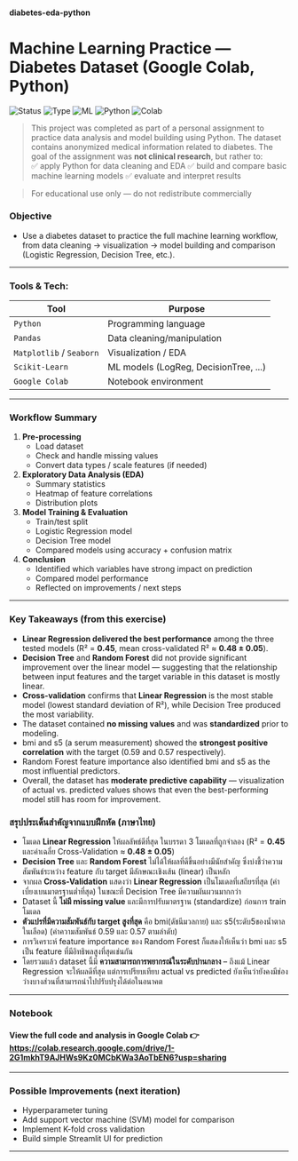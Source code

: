 #### diabetes-eda-python
# Machine Learning Practice — Diabetes Dataset (Google Colab, Python)
![Status](https://img.shields.io/badge/status-completed-brightgreen)
![Type](https://img.shields.io/badge/project-learning-blue)
![ML](https://img.shields.io/badge/topic-machine%20learning-lightgrey)
![Python](https://img.shields.io/badge/language-python-blue)
![Colab](https://img.shields.io/badge/notebook-colab-orange)

> This project was completed as part of a personal assignment to practice data analysis and model building using Python. The dataset contains anonymized medical information related to diabetes. The goal of the assignment was **not clinical research**, but rather to:  
> ✅ apply Python for data cleaning and EDA
> ✅ build and compare basic machine learning models
> ✅ evaluate and interpret results

> For educational use only — do not redistribute commercially
### Objective
- Use a diabetes dataset to practice the full machine learning workflow, from data cleaning → visualization → model building and comparison (Logistic Regression, Decision Tree, etc.).
---
### Tools & Tech:
| Tool              | Purpose                            |
|-------------------|-------------------------------------|
| `Python`            | Programming language                |
| `Pandas`            | Data cleaning/manipulation          |
| `Matplotlib` / `Seaborn` | Visualization / EDA              |
| `Scikit-Learn`      | ML models (LogReg, DecisionTree, ...) |
| `Google Colab`      | Notebook environment                |
---
### Workflow Summary
1. **Pre-processing**
   - Load dataset
   - Check and handle missing values
   - Convert data types / scale features (if needed)
2. **Exploratory Data Analysis (EDA)**
   - Summary statistics
   - Heatmap of feature correlations
   - Distribution plots
3. **Model Training & Evaluation**
   - Train/test split  
   - Logistic Regression model  
   - Decision Tree model  
   - Compared models using accuracy + confusion matrix
4. **Conclusion**
   - Identified which variables have strong impact on prediction
   - Compared model performance
   - Reflected on improvements / next steps
---
### Key Takeaways (from this exercise)
- **Linear Regression delivered the best performance** among the three tested models (R² = **0.45**, mean cross-validated R² ≈ **0.48 ± 0.05**).
- **Decision Tree** and **Random Forest** did not provide significant improvement over the linear model — suggesting that the relationship between input features and the target variable in this dataset is mostly linear.
- **Cross-validation** confirms that **Linear Regression** is the most stable model (lowest standard deviation of R²), while Decision Tree produced the most variability.
- The dataset contained **no missing values** and was **standardized** prior to modeling.
- bmi and s5 (a serum measurement) showed the **strongest positive correlation** with the target (0.59 and 0.57 respectively).
- Random Forest feature importance also identified bmi and s5 as the most influential predictors.
- Overall, the dataset has **moderate predictive capability** — visualization of actual vs. predicted values shows that even the best-performing model still has room for improvement.

### สรุปประเด็นสำคัญจากแบบฝึกหัด (ภาษาไทย)
- โมเดล **Linear Regression** ให้ผลลัพธ์ดีที่สุด ในบรรดา 3 โมเดลที่ถูกจำลอง (R² = **0.45** และค่าเฉลี่ย Cross-Validation ≈ **0.48 ± 0.05**)
- **Decision Tree** และ **Random Forest** ไม่ได้ให้ผลที่ดีขึ้นอย่างมีนัยสำคัญ ซึ่งบ่งชี้ว่าความสัมพันธ์ระหว่าง feature กับ target มีลักษณะเชิงเส้น (linear) เป็นหลัก
- จากผล **Cross-Validation** แสดงว่า **Linear Regression** เป็นโมเดลที่เสถียรที่สุด (ค่าเบี่ยงเบนมาตรฐานต่ำที่สุด) ในขณะที่ Decision Tree มีความผันผวนมากกว่า
- Dataset นี้ **ไม่มี missing value** และมีการปรับมาตรฐาน (standardize) ก่อนการ train โมเดล
- **ตัวแปรที่มีความสัมพันธ์กับ target สูงที่สุด** คือ bmi(ดัชนีมวลกาย) และ s5(ระดับ5ของน้ำตาลในเลือด) (ค่าความสัมพันธ์ 0.59 และ 0.57 ตามลำดับ)
- การวิเคราะห์ feature importance ของ Random Forest ก็แสดงให้เห็นว่า bmi และ s5 เป็น feature ที่มีอิทธิพลสูงที่สุดเช่นกัน
- โดยรวมแล้ว dataset นี้มี **ความสามารถการพยากรณ์ในระดับปานกลาง** – ถึงแม้ Linear Regression จะให้ผลดีที่สุด แต่การเปรียบเทียบ actual vs predicted ยังเห็นว่ายังคงมีช่องว่างบางส่วนที่สามารถนำไปปรับปรุงได้ต่อในอนาคต
---
### Notebook
#### View the full code and analysis in Google Colab 👉 https://colab.research.google.com/drive/1-2G1mkhT9AJHWs9Kz0MCbKWa3AoTbEN6?usp=sharing
---
### Possible Improvements (next iteration)
- Hyperparameter tuning  
- Add support vector machine (SVM) model for comparison  
- Implement K-fold cross validation  
- Build simple Streamlit UI for prediction
---
